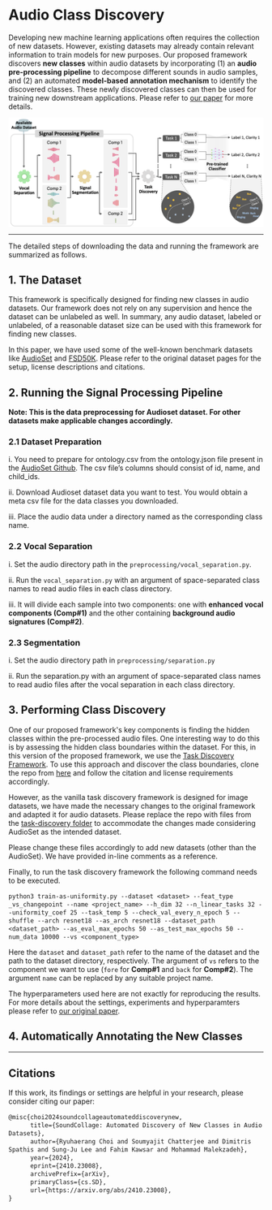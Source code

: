 # Audio Class Discovery
Developing new machine learning applications often requires the collection of new datasets. However, existing datasets may already contain relevant information to train models for new purposes. Our proposed framework discovers **new classes** within audio datasets by incorporating (1) an **audio pre-processing pipeline** to decompose different sounds in audio samples, and (2) an automated **model-based annotation mechanism** to identify the discovered classes. These newly discovered classes can then be used for training new downstream applications. Please refer to [our paper](https://arxiv.org/abs/2410.23008) for more details.

<p align="center">
    <img src="assets/ditto_diagram.png", align="center"/>
</p>

---

The detailed steps of downloading the data and running the framework are summarized as follows.

## 1. The Dataset
This framework is specifically designed for finding new classes in audio datasets. Our framework does not rely on any supervision and hence the dataset can be unlabeled as well. In summary, any audio dataset, labeled or unlabeled, of a reasonable dataset size can be used with this framework for finding new classes.

In this paper, we have used some of the well-known benchmark datasets like [AudioSet](https://research.google.com/audioset/) and [FSD50K](https://zenodo.org/records/4060432). Please refer to the original dataset pages for the setup, license descriptions and citations.

## 2. Running the Signal Processing Pipeline
**Note: This is the data preprocessing for Audioset dataset. For other datasets make applicable changes accordingly.**

### 2.1 Dataset Preparation
i. You need to prepare for ontology.csv from the ontology.json file present in the [AudioSet Github](https://github.com/audioset/ontology).
The csv file’s columns should consist of id, name, and child_ids.

ii. Download Audioset dataset data you want to test. You would obtain a meta csv file for the data classes you downloaded.

iii. Place the audio data under a directory named as the corresponding class name.

### 2.2 Vocal Separation
i. Set the audio directory path in the `preprocessing/vocal_separation.py`.

ii. Run the `vocal_separation.py` with an argument of space-separated class names to read audio files in each class directory.

iii. It will divide each sample into two components: one with **enhanced vocal components (Comp#1)** and the other containing **background audio signatures (Comp#2)**.

### 2.3 Segmentation
i. Set the audio directory path in `preprocessing/separation.py`

ii. Run the separation.py with an argument of space-separated class names to read audio files after the vocal separation in each class directory.

## 3. Performing Class Discovery
One of our proposed framework's key components is finding the hidden classes within the pre-processed audio files. One interesting way to do this is by assessing the hidden class boundaries within the dataset. For this, in this version of the proposed framework, we use the [Task Discovery Framework](https://taskdiscovery.epfl.ch). To use this approach and discover the class boundaries, clone the repo from [here](https://github.com/EPFL-VILAB/TaskDiscovery) and follow the citation and license requirements accordingly.

However, as the vanilla task discovery framework is designed for image datasets, we have made the necessary changes to the original framework and adapted it for audio datasets. Please replace the repo with files from the [task-discovery folder](https://github.com/dr-bell/audio-class-discovery/tree/main/task-discovery) to accommodate the changes made considering AudioSet as the intended dataset.

Please change these files accordingly to add new datasets (other than the AudioSet). We have provided in-line comments as a reference.

Finally, to run the task discovery framework the following command needs to be executed.
```
python3 train-as-uniformity.py --dataset <dataset> --feat_type _vs_changepoint --name <project_name> --h_dim 32 --n_linear_tasks 32 --uniformity_coef 25 --task_temp 5 --check_val_every_n_epoch 5 --shuffle --arch resnet18 --as_arch resnet18 --dataset_path <dataset_path> --as_eval_max_epochs 50 --as_test_max_epochs 50 --num_data 10000 --vs <component_type>
```

Here the `dataset` and `dataset_path` refer to the name of the dataset and the path to the dataset directory, respectively. The argument of `vs` refers to the component we want to use (`fore` for **Comp#1** and `back` for **Comp#2**). The argument `name` can be replaced by any suitable project name. 

The hyperparameters used here are not exactly for reproducing the results. For more details about the settings, experiments and hyperparamters please refer to [our original paper](https://arxiv.org/abs/2410.23008).
## 4. Automatically Annotating the New Classes

---
## Citations

If this work, its findings or settings are helpful in your research, please consider citing our paper:

```
@misc{choi2024soundcollageautomateddiscoverynew,
      title={SoundCollage: Automated Discovery of New Classes in Audio Datasets}, 
      author={Ryuhaerang Choi and Soumyajit Chatterjee and Dimitris Spathis and Sung-Ju Lee and Fahim Kawsar and Mohammad Malekzadeh},
      year={2024},
      eprint={2410.23008},
      archivePrefix={arXiv},
      primaryClass={cs.SD},
      url={https://arxiv.org/abs/2410.23008}, 
}
```

